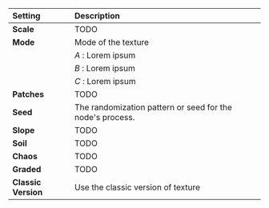| Setting             | Description                                               |
| :------------------ | :-------------------------------------------------------- |
| **Scale**           | TODO                                                      |
| **Mode**            | Mode of the texture                                       |
|                     | *A* : Lorem ipsum                                         |
|                     | *B* : Lorem ipsum                                         |
|                     | *C* : Lorem ipsum                                         |
| **Patches**         | TODO                                                      |
| **Seed**            | The randomization pattern or seed for the node's process. |
| **Slope**           | TODO                                                      |
| **Soil**            | TODO                                                      |
| **Chaos**           | TODO                                                      |
| **Graded**          | TODO                                                      |
| **Classic Version** | Use the classic version of texture                        |
